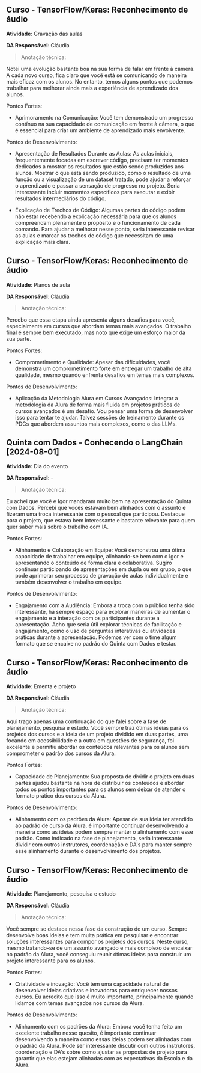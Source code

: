 
## __Curso - TensorFlow/Keras: Reconhecimento de áudio__

**Atividade**: Gravação das aulas

**DA Responsável**: Cláudia


> Anotação técnica:

Notei uma evolução bastante boa na sua forma de falar em frente à câmera. A cada novo curso, fica claro que você está se comunicando de maneira mais eficaz com os alunos. No entanto, temos alguns pontos que podemos trabalhar para melhorar ainda mais a experiência de aprendizado dos alunos.

Pontos Fortes:

- Aprimoramento na Comunicação: Você tem demonstrado um progresso contínuo na sua capacidade de comunicação em frente à câmera, o que é essencial para criar um ambiente de aprendizado mais envolvente.

Pontos de Desenvolvimento:

- Apresentação de Resultados Durante as Aulas: As aulas iniciais, frequentemente focadas em escrever código, precisam ter momentos dedicados a mostrar os resultados que estão sendo produzidos aos alunos. Mostrar o que está sendo produzido, como o resultado de uma função ou a visualização de um dataset tratado, pode ajudar a reforçar o aprendizado e passar a sensação de progresso no projeto. Seria interessante incluir momentos específicos para executar e exibir resultados intermediários do código.

- Explicação de Trechos de Código: Algumas partes do código podem não estar recebendo a explicação necessária para que os alunos compreendam plenamente o propósito e o funcionamento de cada comando. Para ajudar a melhorar nesse ponto, seria interessante revisar as aulas e marcar os trechos de código que necessitam de uma explicação mais clara.




## __Curso - TensorFlow/Keras: Reconhecimento de áudio__

**Atividade**: Planos de aula

**DA Responsável**: Cláudia


> Anotação técnica:

Percebo que essa etapa ainda apresenta alguns desafios para você, especialmente em cursos que abordam temas mais avançados. O trabalho final é sempre bem executado, mas noto que exige um esforço maior da sua parte.

Pontos Fortes:

- Comprometimento e Qualidade: Apesar das dificuldades, você demonstra um comprometimento forte em entregar um trabalho de alta qualidade, mesmo quando enfrenta desafios em temas mais complexos.

Pontos de Desenvolvimento:

- Aplicação da Metodologia Alura em Cursos Avançados: Integrar a metodologia da Alura de forma mais fluida em projetos práticos de cursos avançados é um desafio. Vou pensar uma forma de desenvolver isso para tentar te ajudar. Talvez sessões de treinamento durante os PDCs que abordem assuntos mais complexos, como o das LLMs.



## __Quinta com Dados - Conhecendo o LangChain [2024-08-01]__

**Atividade**: Dia do evento

**DA Responsável**: -


> Anotação técnica:

Eu achei que você e Igor mandaram muito bem na apresentação do Quinta com Dados. Percebi que vocês estavam bem alinhados com o assunto e fizeram uma troca interessante com o pessoal que participou. Destaque para o projeto, que estava bem interessante e bastante relevante para quem quer saber mais sobre o trabalho com IA.

Pontos Fortes:

- Alinhamento e Colaboração em Equipe: Você demonstrou uma ótima capacidade de trabalhar em equipe, alinhando-se bem com o Igor e apresentando o conteúdo de forma clara e colaborativa. Sugiro continuar participando de apresentações em dupla ou em grupo, o que pode aprimorar seu processo de gravação de aulas individualmente e também desenvolver o trabalho em equipe.

Pontos de Desenvolvimento:

- Engajamento com a Audiência: Embora a troca com o público tenha sido interessante, há sempre espaço para explorar maneiras de aumentar o engajamento e a interação com os participantes durante a apresentação. Acho que seria útil explorar técnicas de facilitação e engajamento, como o uso de perguntas interativas ou atividades práticas durante a apresentação. Podemos ver com o time algum formato que se encaixe no padrão do Quinta com Dados e testar.



## __Curso - TensorFlow/Keras: Reconhecimento de áudio__

**Atividade**: Ementa e projeto

**DA Responsável**: Cláudia


> Anotação técnica:

Aqui trago apenas uma continuação do que falei sobre a fase de planejamento, pesquisa e estudo. Você sempre traz ótimas ideias para os projetos dos cursos e a ideia de um projeto dividido em duas partes, uma focando em acessibilidade e a outra em questões de segurança, foi excelente e permitiu abordar os conteúdos relevantes para os alunos sem comprometer o padrão dos cursos da Alura.

Pontos Fortes:

- Capacidade de Planejamento: Sua proposta de dividir o projeto em duas partes ajudou bastante na hora de distribuir os conteúdos e abordar todos os pontos importantes para os alunos sem deixar de atender o formato prático dos cursos da Alura.

Pontos de Desenvolvimento:

- Alinhamento com os padrões da Alura: Apesar de sua ideia ter atendido ao padrão de curso da Alura, é importante continuar desenvolvendo a maneira como as ideias podem sempre manter o alinhamento com esse padrão. Como indicado na fase de planejamento, seria interessante dividir com outros instrutores, coordenação e DA's para manter sempre esse alinhamento durante o desenvolvimento dos projetos.



## __Curso - TensorFlow/Keras: Reconhecimento de áudio__

**Atividade**: Planejamento, pesquisa e estudo

**DA Responsável**: Cláudia


> Anotação técnica:

Você sempre se destaca nessa fase da construção de um curso. Sempre desenvolve boas ideias e tem muita prática em pesquisar e encontrar soluções interessantes para compor os projetos dos cursos. Neste curso, mesmo tratando-se de um assunto avançado e mais complexo de encaixar no padrão da Alura, você conseguiu reunir ótimas ideias para construir um projeto interessante para os alunos.

Pontos Fortes:

- Criatividade e inovação: Você tem uma capacidade natural de desenvolver ideias criativas e inovadoras para enriquecer nossos cursos. Eu acredito que isso é muito importante, principalmente quando lidamos com temas avançados nos cursos da Alura.

Pontos de Desenvolvimento:

- Alinhamento com os padrões da Alura: Embora você tenha feito um excelente trabalho nesse quesito, é importante continuar desenvolvendo a maneira como essas ideias podem ser alinhadas com o padrão da Alura. Pode ser interessante discutir com outros instrutores, coordenação e DA's sobre como ajustar as propostas de projeto para garantir que elas estejam alinhadas com as expectativas da Escola e da Alura.


